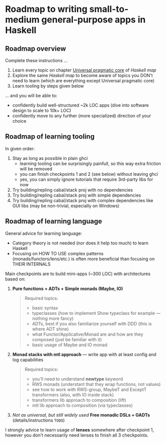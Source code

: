 
# Roadmap to writing small-to-medium general-purpose apps in Haskell

## Roadmap overview

Complete these instructions ...
1. Learn every topic on chapter [Universal pragmatic core](https://github.com/rmnavr/hs_study/blob/main/materials/hs_map.md#Universal-pragmatic-core) of *Haskell map*
2. Explore the same *Haskell map* to become aware of topics you DON't need to learn (which are everything except Universal pragmatic core)
3. Learn tooling by steps given below

... and you will be able to:
* confidently build well-structured ~2k LOC apps (dive into software design to scale to 10k+ LOC)
* confidently move to any further (more specialized) direction of your choice

## Roadmap of learning tooling

In given order:
1. Stay as long as possible in plain ghci
   * learning tooling can be surprisingly painfull, so this way extra friction will be removed
   * you can finish checkpoints 1 and 2 (see below) without leaving ghci
   * yes, you can simply ignore tutorials that require 3rd-party libs for now
2. Try building/repling cabal/stack proj with no dependencies
3. Try building/repling cabal/stack proj with simple dependencies
4. Try building/repling cabal/stack proj with complex dependencies like GUI libs (may be non-trivial, especially on Windows)

## Roadmap of learning language

General advice for learning language:
* Category theory is not needed (nor does it help too much) to learn Haskell
* Focusing on HOW TO USE complex patterns (monads/functors/lens/etc.) is often more beneficial than focusing on THEIR INTERNALS

Main checkpoints are to build mini-apps (~300 LOC) with architectures based on:
1. **Pure functions + ADTs + Simple monads (Maybe, IO)**
   > Required topics:
   > - basic syntax
   > - typeclasses (how to implement Show typeclass for example — nothing more fancy)
   > - ADTs, best if you also familiarize yourself with DDD (this is where ADT shine)
   > - what Functor/Applicative/Monad are and how are they composed (just be familiar with it)
   > - basic usage of Maybe and IO monad
2. **Monad stacks with mtl approach** — write app with at least config and log capabilities
   > Required topics:
   > - you'll need to understand **newtype** keyword
   > - RWS monads (understant that they wrap functions, not values)
   > - see how to work with RWS-group, MaybeT and ExceptT transformers (also, with IO inside stack)
   > - transformers lib approach to composition (lift)
   > - mtl lib approach to composition (via typeclasses)
3. *Not as universal, but still widely used*
   **Free monadic DSLs + GADTs** (details/instructions `TODO`)

I strongly advice to learn usage of **lenses** somewhere after checkpoint 1,
however you don't necessarily need lenses to finish all 3 checkpoints.

